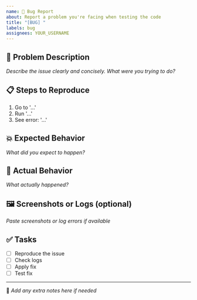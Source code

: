 ```yaml
---
name: 🐞 Bug Report
about: Report a problem you're facing when testing the code
title: "[BUG] "
labels: bug
assignees: YOUR_USERNAME
---
```


## 🐛 Problem Description

_Describe the issue clearly and concisely. What were you trying to do?_

## 📋 Steps to Reproduce

1. Go to '...'
2. Run '...'
3. See error: '...'

## 💥 Expected Behavior

_What did you expect to happen?_

## 🧪 Actual Behavior

_What actually happened?_

## 🖼️ Screenshots or Logs (optional)

_Paste screenshots or log errors if available_

## ✅ Tasks

- [ ] Reproduce the issue
- [ ] Check logs
- [ ] Apply fix
- [ ] Test fix

---

📝 _Add any extra notes here if needed_
